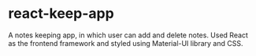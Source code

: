 # react-keep-app
A notes keeping app, in which user can add and delete notes. 
Used React as the frontend framework and styled using Material-UI library and CSS. 
